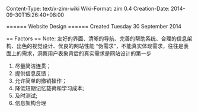 Content-Type: text/x-zim-wiki
Wiki-Format: zim 0.4
Creation-Date: 2014-09-30T15:26:40+08:00

====== Website Design ======
Created Tuesday 30 September 2014

== Factors ==
 Note: 友好的界面、清晰的导航、完善的帮助系统、合理的信息架构、出色的视觉设计、优良的网站性能
“伪需求”，不能真实体现需求，往往是表面上的需求，洞察用户表象背后的真实需求是网站设计的第一步
1. 尽量简洁连贯；
2. 提供信息反馈；
3. 允许简单的撤销操作；
4. 降低短期记忆载荷和学习成本;
5. 及时测试;
6. 信息架构合理

